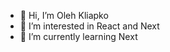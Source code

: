 - 👋 Hi, I’m Oleh Kliapko
- 👀 I’m interested in React and Next
- 🌱 I’m currently learning Next

<!---
olehkl1apko/olehkl1apko is a ✨ special ✨ repository because its `README.md` (this file) appears on your GitHub profile.
You can click the Preview link to take a look at your changes.
--->
